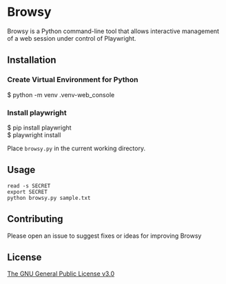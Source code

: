 # Browsy 
Browsy is a Python command-line tool that allows interactive management of a web session under control of Playwright.

## Installation

### Create Virtual Environment for Python
$ python -m venv .venv-web_console

### Install playwright
$ pip install playwright\
$ playwright install

Place `browsy.py` in the current working directory.

## Usage
`read -s SECRET`\
`export SECRET`\
`python browsy.py sample.txt`

## Contributing

Please open an issue to suggest fixes or ideas for improving Browsy

## License

[The GNU General Public License v3.0](https://www.gnu.org/licenses/gpl-3.0.en.html)
